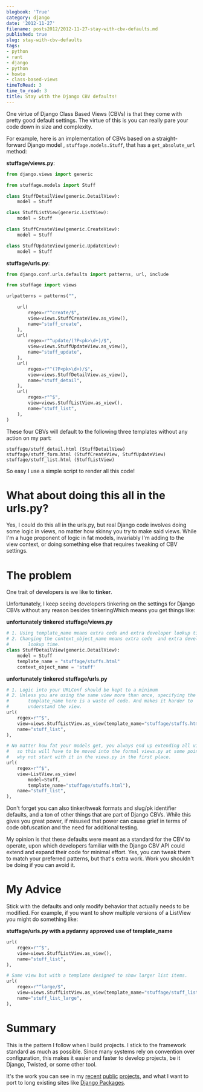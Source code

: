 ```yaml
---
blogbook: 'True'
category: django
date: '2012-11-27'
filename: posts2012/2012-11-27-stay-with-cbv-defaults.md
published: true
slug: stay-with-cbv-defaults
tags:
- python
- rant
- django
- python
- howto
- class-based-views
timeToRead: 3
time_to_read: 3
title: Stay with the Django CBV defaults!
---
```


One virtue of Django Class Based Views (CBVs) is that they come with
pretty good default settings. The virtue of this is you can really pare
your code down in size and complexity.

For example, here is an implementation of CBVs based on a
straight-forward Django model , `stuffage.models.Stuff`, that has a
`get_absolute_url` method:

**stuffage/views.py**:

``` python
from django.views import generic

from stuffage.models import Stuff

class StuffDetailView(generic.DetailView):
    model = Stuff

class StuffListView(generic.ListView):
    model = Stuff

class StuffCreateView(generic.CreateView):
    model = Stuff

class StuffUpdateView(generic.UpdateView):
    model = Stuff
```

**stuffage/urls.py**:

``` python
from django.conf.urls.defaults import patterns, url, include

from stuffage import views

urlpatterns = patterns("",

    url(
        regex=r"^create/$",
        view=views.StuffCreateView.as_view(),
        name="stuff_create",
    ),
    url(
        regex=r"^update/(?P<pk>\d+)/$",
        view=views.StuffUpdateView.as_view(),
        name="stuff_update",
    ),
    url(
        regex=r"^(?P<pk>\d+)/$",
        view=views.StuffDetailView.as_view(),
        name="stuff_detail",
    ),
    url(
        regex=r"^$",
        view=views.StuffListView.as_view(),
        name="stuff_list",
    ),
)
```

These four CBVs will default to the following three templates without
any action on my part:

    stuffage/stuff_detail.html (StuffDetailView)
    stuffage/stuff_form.html (StuffCreateView, StuffUpdateView)
    stuffage/stuff_list.html (StuffListView)

So easy I use a simple script to render all this code!

What about doing this all in the urls.py?
=========================================

Yes, I could do this all in the urls.py, but real Django code involves
doing some logic in views, no matter how skinny you try to make said
views. While I'm a huge proponent of logic in fat models, invariably
I'm adding to the view context, or doing something else that requires
tweaking of CBV settings.

The problem
===========

One trait of developers is we like to **tinker**.

Unfortunately, I keep seeing developers tinkering on the settings for
Django CBVs without any reason besides tinkeringWhich means you get
things like:

**unfortunately tinkered stuffage/views.py**

``` python
# 1. Using template_name means extra code and extra developer lookup time.
# 2. Changing the context_object_name means extra code  and extra developer     
#       lookup time.
class StuffDetailView(generic.DetailView):
    model = Stuff
    template_name = "stuffage/stuffs.html"
    context_object_name = 'stuff'
```

**unfortunately tinkered stuffage/urls.py**

``` python
# 1. Logic into your URLConf should be kept to a minimum
# 2. Unless you are using the same view more than once, specifying the
#       template_name here is a waste of code. And makes it harder to
#       understand the view.
url(
    regex=r"^$",
    view=views.StuffListView.as_view(template_name="stuffage/stuffs.html"),
    name="stuff_list",
),

# No matter how fat your models get, you always end up extending all views,
#   so this will have to be moved into the formal views.py at some point. So
#   why not start with it in the views.py in the first place.
url(
    regex=r"^$",
    view=ListView.as_view(
        model=Stuff,
        template_name="stuffage/stuffs.html"),
    name="stuff_list",
),
```

Don't forget you can also tinker/tweak formats and slug/pk identifier
defaults, and a ton of other things that are part of Django CBVs. While
this gives you great power, if misused that power can cause grief in
terms of code obfuscation and the need for additional testing.

My opinion is that these defaults were meant as a standard for the CBV
to operate, upon which developers familiar with the Django CBV API could
extend and expand their code for minimal effort. Yes, you can tweak them
to match your preferred patterns, but that's extra work. Work you
shouldn't be doing if you can avoid it.

My Advice
=========

Stick with the defaults and only modify behavior that actually needs to
be modified. For example, if you want to show multiple versions of a
ListView you might do something like:

**stuffage/urls.py with a pydanny approved use of template_name**

``` python
url(
    regex=r"^$",
    view=views.StuffListView.as_view(),
    name="stuff_list",
),

# Same view but with a template designed to show larger list items.
url(
    regex=r"^large/$",
    view=views.StuffListView.as_view(template_name="stuffage/stuff_list_large.html"),
    name="stuff_list_large",
),
```

Summary
=======

This is the pattern I follow when I build projects. I stick to the
framework standard as much as possible. Since many systems rely on
convention over configuration, this makes it easier and faster to
develop projects, be it Django, Twisted, or some other tool.

It's the work you can see in my [recent](http://petcheatsheets.com)
[public](http://movehero.io) [projects](http://lacurrents.com), and what
I want to port to long existing sites like [Django
Packages](http://djangopackages.com).
